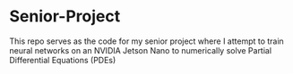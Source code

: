 # Senior-Project
This repo serves as the code for my senior project where I attempt to train neural networks on an NVIDIA Jetson Nano to numerically solve Partial Differential Equations (PDEs)
